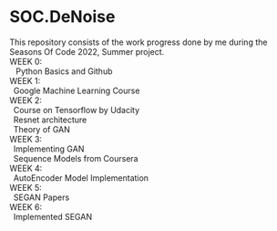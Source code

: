 # SOC.DeNoise
  This repository consists of the work progress done by me during the Seasons Of Code 2022, Summer project.<br />
WEEK 0: <br />
  &ensp; Python Basics and Github<br />
WEEK 1:<br />
  &ensp;Google Machine Learning Course<br /> 
WEEK 2:<br />
  &ensp;Course on Tensorflow by Udacity<br />
  &ensp;Resnet architecture<br />
  &ensp;Theory of GAN <br />
WEEK 3:<br />
  &ensp;Implementing GAN<br /> 
  &ensp;Sequence Models from Coursera<br />
WEEK 4:<br />
  &ensp;AutoEncoder Model Implementation<br />
WEEK 5:<br />
  &ensp;SEGAN Papers<br />
WEEK 6:<br />
 &ensp;Implemented SEGAN
